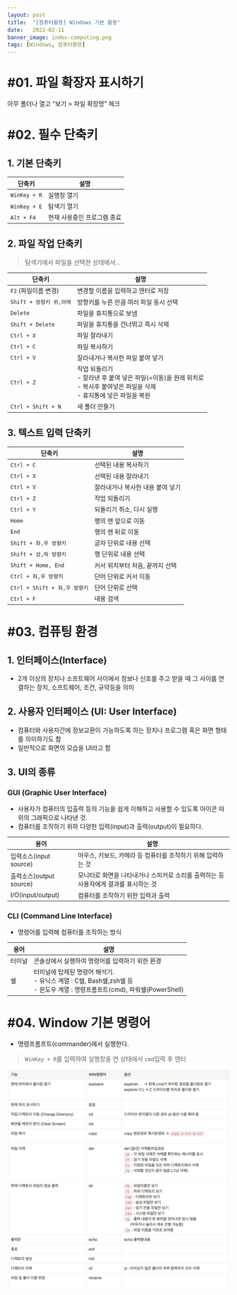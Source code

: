 ```yaml
---
layout: post
title:  "[컴퓨터활용] Windows 기본 활용"
date:   2022-02-11
banner_image: index-computing.png
tags: [Windows, 컴퓨터활용]
---
```


<!--more-->

# #01. 파일 확장자 표시하기

아무 폴더나 열고 “보기 > 파일 확장명” 체크

# #02. 필수 단축키

## 1. 기본 단축키

| 단축키 | 설명 |
|---|---|
| `WinKey + R` | 실행창 열기 |
| `WinKey + E` | 탐색기 열기 |
| `Alt + F4` | 현재 사용중인 프로그램 종료 |

## 2. 파일 작업 단축키

> 탐색기에서 파일을 선택한 상태에서...

| 단축키 | 설명 |
|---|---|
| `F2` (파일이름 변경) | 변경할 이름을 입력하고 엔터로 저장 |
| `Shift + 방향키 위,아래` | 방향키를 누른 만큼 여러 파일 동시 선택 |
| `Delete` | 파일을 휴지통으로 보냄 |
| `Shift + Delete` | 파일을 휴지통을 건너뛰고 즉시 삭제 |
| `Ctrl + X` | 파일 잘라내기 |
| `Ctrl + C` | 파일 복사하기 |
| `Ctrl + V` | 잘라내거나 복사한 파일 붙여 넣기 |
| `Ctrl + Z` | 작업 되돌리기<br/>- 잘라낸 후 붙여 넣은 파일(=이동)을 원래 위치로<br/>- 복사후 붙여넣은 파일을 삭제<br/>- 휴지통에 넣은 파일을 복원 |
| `Ctrl + Shift + N` | 새 폴더 만들기 |

## 3. 텍스트 입력 단축키

| 단축키 | 설명 |
|---|---|
| `Ctrl + C` | 선택된 내용 복사하기 |
| `Ctrl + X` | 선택된 내용 잘라내기 |
| `Ctrl + V` | 잘라내거나 복사한 내용 붙여 넣기 |
| `Ctrl + Z` | 작업 되돌리기 |
| `Ctrl + Y` | 되돌리기 취소, 다시 실행 |
| `Home` | 행의 맨 앞으로 이동 |
| `End` | 행의 맨 뒤로 이동 |
| `Shift + 좌,우 방향키` | 글자 단위로 내용 선택 |
| `Shift + 상,하 방향키` | 행 단위로 내용 선택 |
| `Shift + Home, End` | 커서 위치부터 처음, 끝까지 선택 |
| `Ctrl + 좌,우 방향키` | 단어 단위로 커서 이동 |
| `Ctrl + Shift + 좌,우 방향키` | 단어 단위로 선택 |
| `Ctrl + F` | 내용 검색 |

# #03. 컴퓨팅 환경

## 1. 인터페이스(Interface)

- 2개 이상의 장치나 소프트웨어 사이에서 정보나 신호를 주고 받을 때 그 사이를 연결하는 장치, 소프트웨어, 조건, 규약등을 의미

## 2. 사용자 인터페이스 (UI: User Interface)

- 컴퓨터와 사용자간에 정보교환이 가능하도록 하는 장치나 프로그램 혹은 화면 형태를 의미하기도 함
- 일반적으로 화면의 모습을 UI라고 함

## 3. UI의 종류

### GUI (Graphic User Interface)

- 사용자가 컴퓨터의 입출력 등의 기능을 쉽게 이해하고 사용할 수 있도록 아이콘 따위의 그래픽으로 나타낸 것.
- 컴퓨터를 조작하기 위하 다양한 입력(input)과 출력(output)이 필요하다.

| 용어 | 설명 |
|---|---|
| 입력소스(input source) | 마우스, 키보드, 카메라 등 컴퓨터를 조작하기 위해 입력하는 것 |
| 출력소스(output source) | 모니터로 화면을 나타내거나 스피커로 소리를 출력하는 등 사용자에게 결과를 표시하는 것 |
| I/O(input/output) | 컴퓨터를 조작하기 위한 입력과 출력 |


### CLI (Command Line Interface)

- 명령어를 입력해 컴퓨터를 조작하는 방식

| 용어 | 설명 |
|---|---|
| 터미널 | 콘솔상에서 실행하여 명령어를 입력하기 위한 환경 |
| 쉘 | 터미널에 탑제된 명령어 해석기.<br/>- 유닉스 계열 : C쉘, Bash쉘,zsh쉘 등<br/>- 윈도우 계열 : 명령프롬프트(cmd), 파워쉘(PowerShell) |

# #04. Window 기본 명령어

- 명령프롬프트(commander)에서 실행한다.

> `WinKey + R`를 입력하여 실행창을 연 상태에서 `cmd`입력 후 엔터

![](/images/posts/2022/0211/win_command.png)
